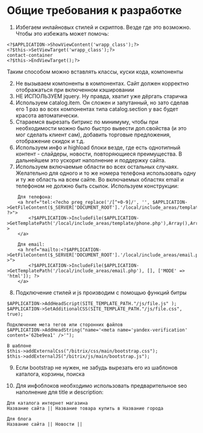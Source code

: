# Общие требования к разработке

1. Избегаем инлайновых стилей и скриптов. Везде где это возможно. Чтобы это избежать может помочь:
```
<?$APPLICATION->ShowViewContent('wrapp_class');?>
<?$this->SetViewTarget('wrapp_class');?>
contact-container
<?$this->EndViewTarget();?> 
```
Таким способом можно вставлять классы, куски кода, компоненты

2. Не вызываем компоненты в компонентах. Сайт должен корректно отображаться при включенном кэшировании
3. НЕ ИСПОЛЬЗУЕМ jquery. Ну правда, хватит уже дёргать старичка
4. Используем catalog.item. Он сложен и запутанный, но зато сделав его 1 раз во всех компонентах типа catalog.section у вас будет красота автоматически.
5. Стараемся вырезать битрикс по минимуму, чтобы при необходимости можно было быстро вывести доп.свойства (и это мог сделать клиент сам), добавить торговые предложения, отображение скидок и т.д.
6. Используем инфо и highload блоки везде, где есть однотипный контент - слайдеры, новости, повторяющиеся преимущества. В дальнейшем это ускорит наполнение и поддержку сайта.
7. Используем включаемые области во всех остальных случаях. Желательно для одного и то же номера телефона использовать одну и ту же область на всем сайте. Во включаемых областях email и телефоном не должно быть ссылок. Используем конструкции:
```
    Для телефона:
    <a href="tel:<?echo preg_replace('/[^+0-9]/', '', $APPLICATION->GetFileContent($_SERVER['DOCUMENT_ROOT'].'/local/include_areas/template/phone.php')); ?>">
        <?$APPLICATION->IncludeFile($APPLICATION->GetTemplatePath('/local/include_areas/template/phone.php'),Array(),Array('MODE'=>'html'));?>
    </a>
    
    Для email:
    <a href="mailto:<?$APPLICATION->GetFileContent($_SERVER['DOCUMENT_ROOT'].'/local/include_areas/email.php')?>">
        <?$APPLICATION->IncludeFile($APPLICATION->GetTemplatePath('/local/include_areas/email.php'), [], ['MODE' => 'html']); ?>
    </a>
```
8. Подключение стилей и js производим с помощью функций битры
```
$APPLICATION->AddHeadScript(SITE_TEMPLATE_PATH."/js/file.js" );
$APPLICATION->SetAdditionalCSS(SITE_TEMPLATE_PATH."/js/file.css", true);

Подключение мета тегов или сторонних файлов
$APPLICATION->AddHeadString("name='<meta name='yandex-verification' content='62be9ea1' />'");

В шаблоне
$this->addExternalCss("/bitrix/css/main/bootstrap.css");
$this->addExternalJS("/bitrix/js/main/bootstrap.js");
```
9. Если bootstrap не нужен, не забудь вырезать его из шаблонов каталога, корзины, поиска

10. Для инфоблоков необходимо использовать предварительное seo наполнение для title и description: 
```
Для каталога интернет магазина
Название сайта || Название товара купить в Название города

Для блога
Название сайта || Новости ||
```